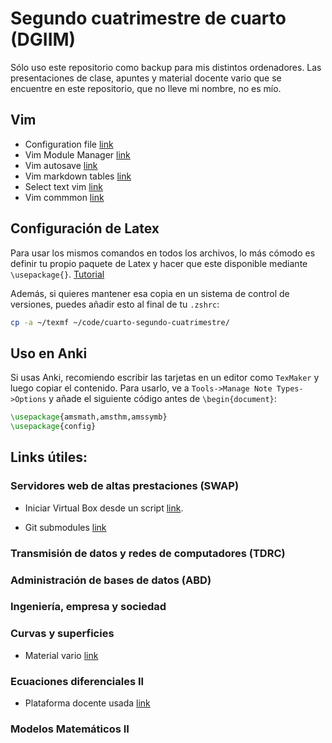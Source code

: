 # Segundo cuatrimestre de cuarto (DGIIM)

Sólo uso este repositorio como backup para mis distintos ordenadores. Las presentaciones de clase, apuntes y material docente vario que se encuentre en este repositorio, que no lleve mi nombre, no es mío.

## Vim

- Configuration file [link](https://stackoverflow.com/questions/10921441/where-is-my-vimrc-file)
- Vim Module Manager [link](https://github.com/VundleVim/Vundle.vim)
- Vim autosave [link](https://github.com/907th/vim-auto-save)
- Vim markdown tables [link](https://thoughtbot.com/blog/align-github-flavored-markdown-tables-in-vim)
- Select text vim [link](https://stackoverflow.com/questions/17890904/how-do-you-select-text-in-vim)
- Vim commmon [link](https://alvinalexander.com/linux/vi-vim-editor-end-of-line)

## Configuración de Latex

Para usar los mismos comandos en todos los archivos, lo más cómodo es definir tu propio paquete de Latex y hacer que este disponible mediante `\usepackage{}`. [Tutorial](https://tex.stackexchange.com/questions/1137/where-do-i-place-my-own-sty-or-cls-files-to-make-them-available-to-all-my-te)

Además, si quieres mantener esa copia en un sistema de control de versiones, puedes añadir esto al final de tu `.zshrc`:

~~~bash
cp -a ~/texmf ~/code/cuarto-segundo-cuatrimestre/
~~~

## Uso en Anki

Si usas Anki, recomiendo escribir las tarjetas en un editor como `TexMaker` y luego copiar el contenido. Para usarlo, ve a `Tools->Manage Note Types->Options` y añade el siguiente código antes de `\begin{document}`:

~~~latex
\usepackage{amsmath,amsthm,amssymb}
\usepackage{config}
~~~

## Links útiles:

### Servidores web de altas prestaciones (SWAP)

- Iniciar Virtual Box desde un script [link](https://www.techrepublic.com/article/how-to-create-a-bash-script-for-starting-virtualbox-vms/).

- Git submodules [link](https://gist.github.com/gitaarik/8735255)

### Transmisión de datos y redes de computadores (TDRC)

### Administración de bases de datos (ABD)

### Ingeniería, empresa y sociedad

### Curvas y superficies

- Material vario [link](http://mathshistory.st-andrews.ac.uk/)

### Ecuaciones diferenciales II

- Plataforma docente usada [link](http://vvv.ugr.es/)

### Modelos Matemáticos II

